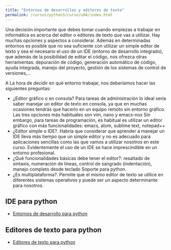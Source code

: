 ```yaml
---
title: "Entornos de desarrollos y editores de texto"
permalink: /cursos/python3/curso/u04/index.html
---
```


Una decisión importante que debes tomar cuando empiezas a trabajar en informática es acerca del editor o editores de texto que vas a utilizar. Hay muchas opciones y aspectos a considerar. Además en determinadas entornos es posible que no sea suficiente con utilizar un simple editor de texto y sea el necesario el uso de un IDE (entorno de desarrollo integrado), que además de la posibilidad  de editar el código, nos ofrezca otras herramientas: depuración de código, generación automático de código, ayuda integrada, manejo del proyecto, gestión de los sistemas de control de versiones,...

A La hora de decidir en qué entorno trabajar, nos deberíamos hacer las siguientes preguntas:

* ¿Editor gráfico o en consola? Para tareas de administración lo ideal sería saber manejar un editor de texto en consola, ya que en muchas ocasiones tendrás que hacerlo en un equipo remoto sin entorno gráfico. Las tres opciones más habituales son vim, nano y emacs-nox Sin embargo, para tareas de programación, es habitual es utilizar un editor gráfico con más funcionalidades: emacs, atom, sublime text, notepad++
* ¿Editor simple o IDE?. Habría que considerar que aprender a manejar un IDE lleva más tiempo que un simple editor y no es adecuado para aplicaciones sencillas como las que vamos a utilizar nosotros en este curso. Evidentemente el uso de un IDE se hace imprescindible en un entorno profesional.
* ¿Qué funcionalidades básicas debe tener el editor?: resaltado de sintaxis, numeración de líneas, control de sangrado (indentación), manejo completo desde teclado
 Soporte para python.
* ¿Es multiplataforma?. Permite que el mismo editor de texto se utilice en diferentes sistemas operativos y puede ser un aspecto determinante para nosotros.

## IDE para python

* [Entornos de desarrollo para python](https://wiki.python.org/moin/IntegratedDevelopmentEnvironments)

## Editores de texto para python

* [Editores de texto para python](https://wiki.python.org/moin/PythonEditors)